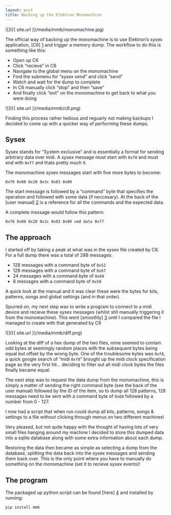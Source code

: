 ```yaml
---
layout: post
title: Backing up the Elektron Monomachine
---
```


![]({{ site.url }}/media/mmb/monomachine.jpg)

The official way of backing up the monomachine is to use Elektron’s sysex
application, [C6] [1] and trigger a memory dump. The workflow to do this is
something like this:

* Open up C6
* Click “recieve” in C6
* Navigate to the global menu on the monomachine
* Find the submenu for “sysex send” and click “send”
* Watch and wait for the dump to complete
* In C6 manually click “stop” and then “save”
* And finally click “exit” on the monomachine to get back to what you were
  doing

![]({{ site.url }}/media/mmb/c6.png)

Finding this process rather tedious and reguarly not making backups I decided
to come up with a quicker way of performing these dumps.

Sysex
-----

Sysex stands for “System exclusive” and is essentially a format for sending
arbitrary data over midi. A sysex message must start with ``0xf0`` and must
end with ``0xf7`` and thats pretty much it.

The monomachine sysex messages start with five more bytes to become:

    0xf0 0x00 0x20 0x3c 0x03 0x00

The start message is followed by a “command” byte that specifies the operation
and followed with some data (if neccesary). At the back of the [user manual] [2]
is a reference for all the commands and the expected data.

A complete message would follow this pattern:

    0xf0 0x00 0x20 0x3c 0x03 0x00 cmd data 0xf7

The approach
------------

I started off by taking a peak at what was in the sysex file created by C6.
For a full dump there was a total of 288 messages:

* 128 messages with a command byte of ``0x52``
* 128 messages with a command byte of ``0x67``
* 24 messages with a command byte of ``0x69``
* 8  messages with a command byte of ``0x50``

A quick look at the manual and it was clear these were the bytes for kits,
patterns, songs and global settings (and in that order).

Spurred on, my next step was to write a program to connect to a midi device and
recieve these sysex messages (whilst still manually triggering it from the
monomachine). This went [smoothly] [3] until I compared the file I managed to
create with that generated by C6

![]({{ site.url }}/media/mmb/diff.png)

Looking at the diff of a hex dump of the two files, mine seemed to contain odd
bytes at seemingly random places with the subsequent bytes being equal but
offset by the wrong byte. One of the troublesome bytes was ``0xf8``, a quick
google search of “midi ``0xf8``” brought up the midi clock specification page
as the very first hit... deciding to filter out all midi clock bytes the files
finally became equal.

The next step was to request the data dump from the monomachine, this is simply
a matter of sending the right command byte (see the back of the user manual)
followed by the ID of the item, so to dump all 128 patterns, 128 messages need
to be sent with a command byte of ``0x68`` followed by a number from 0 - 127.

I now had a script that when run could dump all kits, patterns, songs &
settings to a file without clicking through menus on two different machines!

Very pleased, but not quite happy with the thought of having lots of very small
files hanging around my machine I decided to store this dumped data into a
sqlite database along with some extra information about each dump.

Restoring the data then became as simple as selecting a dump from the database,
splitting the data back into the sysex messages and sending them back over.
This is the only point where you have to manually do something on the
monomachine (set it to recieve sysex events)!

The program
-----------

The packaged up python script can be found [here] [4] and installed by running:

    pip install mmb

  [1]: http://www.elektron.se/products/tm-1
  [2]: http://www.elektron.se/support-and-downloads
  [3]: https://github.com/superquadratic/rtmidi-python
  [4]: https://github.com/davebrent/mmb
